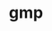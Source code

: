 ---
title: "gmp"
layout: cache
category: package
meta: {"versions": ["6.0.0", "6.1.2", "6.2.1"], "compilers": ["gcc@10.3.0", "gcc@4.8.5", "gcc@6.4.0", "gcc@7.3.0", "gcc@7.3.1", "gcc@7.4.0", "gcc@7.5.0", "gcc@8.1.0", "gcc@8.2.1", "gcc@8.3.1", "gcc@8.4.1", "gcc@9.3.0", "intel@19.1.3.304", "xl@16.1"]}
spec_files: 
 - spec-0.json
 - spec-1.json
 - spec-2.json
 - spec-3.json
 - spec-4.json
 - spec-5.json
 - spec-6.json
 - spec-7.json
 - spec-8.json
 - spec-9.json
 - spec-10.json
 - spec-11.json
 - spec-12.json
 - spec-13.json
 - spec-14.json
 - spec-15.json
 - spec-16.json
 - spec-17.json
 - spec-18.json
 - spec-19.json
 - spec-20.json
 - spec-21.json
 - spec-22.json
 - spec-23.json
 - spec-24.json
 - spec-25.json
 - spec-26.json
 - spec-27.json
 - spec-28.json
 - spec-29.json
 - spec-30.json
 - spec-31.json
 - spec-32.json
 - spec-33.json
 - spec-34.json
 - spec-35.json
 - spec-36.json
 - spec-37.json
 - spec-38.json
 - spec-39.json
 - spec-40.json
 - spec-41.json
 - spec-42.json
 - spec-43.json
 - spec-44.json
 - spec-45.json
 - spec-46.json
 - spec-47.json
 - spec-48.json
 - spec-49.json
 - spec-50.json
 - spec-51.json
 - spec-52.json
 - spec-53.json
 - spec-54.json
 - spec-55.json
 - spec-56.json
 - spec-57.json
 - spec-58.json
spec_names:
 - 'gmp@6.1.2%gcc@9.3.0 arch=linux-ubuntu20.04-x86_64'
 - 'gmp@6.2.1%gcc@8.3.1 arch=linux-rhel8-ppc64le'
 - 'gmp@6.1.2%gcc@8.3.1 arch=linux-rhel8-ppc64le'
 - 'gmp@6.1.2%gcc@7.5.0 arch=linux-ubuntu18.04-x86_64'
 - 'gmp@6.2.1%gcc@9.3.0 arch=linux-ubuntu20.04-x86_64'
 - 'gmp@6.2.1%gcc@4.8.5 arch=linux-rhel7-ppc64le'
 - 'gmp@6.2.1%gcc@7.5.0 arch=linux-ubuntu18.04-x86_64'
 - 'gmp@6.1.2%gcc@8.1.0 arch=linux-rhel7-ppc64le'
 - 'gmp@6.1.2%gcc@8.1.0 arch=linux-rhel7-x86_64'
 - 'gmp@6.1.2%gcc@7.3.0 arch=linux-rhel7-x86_64'
 - 'gmp@6.1.2%gcc@7.5.0 arch=linux-ubuntu18.04-ppc64le'
 - 'gmp@6.2.1%gcc@9.3.0 arch=linux-rhel7-ppc64le'
 - 'gmp@6.2.1%gcc@9.3.0 arch=linux-ubuntu20.04-ppc64le'
 - 'gmp@6.1.2%gcc@7.4.0 arch=linux-ubuntu18.04-x86_64'
 - 'gmp@6.2.1%gcc@7.5.0 arch=linux-ubuntu18.04-ppc64le'
 - 'gmp@6.2.1%gcc@8.1.0 arch=linux-rhel7-x86_64'
 - 'gmp@6.2.1%gcc@8.1.0 arch=linux-rhel7-ppc64le'
 - 'gmp@6.1.2%gcc@7.3.0 arch=linux-centos7-x86_64'
 - 'gmp@6.1.2%gcc@7.3.1 arch=linux-amzn2-x86_64'
 - 'gmp@6.2.1%gcc@9.3.0 arch=linux-rhel7-x86_64'
 - 'gmp@6.1.2%gcc@9.3.0 arch=linux-ubuntu20.04-ppc64le'
 - 'gmp@6.1.2%gcc@4.8.5 arch=linux-rhel7-x86_64'
 - 'gmp@6.1.2%gcc@4.8.5 arch=linux-centos7-ppc64le'
 - 'gmp@6.1.2%gcc@4.8.5 arch=linux-centos7-x86_64'
 - 'gmp@6.2.1%gcc@8.3.1 arch=linux-rhel8-x86_64'
 - 'gmp@6.1.2%gcc@7.3.0 arch=linux-ubuntu18.04-x86_64'
 - 'gmp@6.1.2%gcc@8.3.1 arch=linux-rhel8-x86_64'
 - 'gmp@6.2.1%gcc@10.3.0 arch=linux-ubuntu21.04-ppc64le'
 - 'gmp@6.2.1%gcc@7.3.1 arch=linux-amzn2-x86_64'
 - 'gmp@6.1.2%gcc@7.3.0 arch=linux-rhel8-x86_64'
 - 'gmp@6.2.1%gcc@10.3.0 arch=linux-ubuntu21.04-x86_64'
 - 'gmp@6.1.2%gcc@7.4.0 arch=linux-ubuntu18.04-ppc64le'
 - 'gmp@6.1.2%gcc@7.3.0 arch=linux-rhel7-ppc64le'
 - 'gmp@6.1.2%gcc@8.1.0 arch=linux-centos7-ppc64le'
 - 'gmp@6.1.2%gcc@7.3.0 arch=linux-centos8-x86_64'
 - 'gmp@6.1.2%gcc@7.4.0 arch=linux-ubuntu18.04-aarch64'
 - 'gmp@6.1.2%gcc@8.1.0 arch=linux-centos7-x86_64'
 - 'gmp@6.1.2%gcc@7.3.0 arch=linux-ubuntu18.04-ppc64le'
 - 'gmp@6.1.2%gcc@7.5.0 arch=linux-ubuntu18.04-ppc64le'
 - 'gmp@6.1.2%gcc@7.5.0 arch=linux-ubuntu18.04-x86_64'
 - 'gmp@6.1.2%gcc@4.8.5 arch=linux-rhel7-ppc64le'
 - 'gmp@6.1.2%gcc@8.2.1 arch=linux-centos8-x86_64'
 - 'gmp@6.2.1%gcc@8.4.1 arch=linux-rhel8-x86_64'
 - 'gmp@6.2.1%gcc@7.4.0 arch=linux-rhel7-power9le'
 - 'gmp@6.1.2%gcc@8.3.1 arch=linux-centos8-ppc64le'
 - 'gmp@6.1.2%gcc@7.3.0 arch=linux-centos7-ppc64le'
 - 'gmp@6.2.1%gcc@9.3.0 arch=cray-cnl7-haswell'
 - 'gmp@6.1.2%gcc@7.5.0 arch=linux-ubuntu18.04-aarch64'
 - 'gmp@6.2.1%gcc@8.4.1 arch=linux-rhel8-ppc64le'
 - 'gmp@6.1.2%gcc@6.4.0 arch=linux-rhel7-power9le'
 - 'gmp@6.1.2%gcc@7.5.0 arch=linux-ubuntu18.04-power8le'
 - 'gmp@6.0.0%xl@16.1 fflags="-qzerosize"  arch=linux-rhel7-power9le'
 - 'gmp@6.1.2%gcc@8.1.0 arch=linux-rhel7-ppc64le'
 - 'gmp@6.1.2%gcc@8.1.0 arch=linux-rhel7-x86_64'
 - 'gmp@6.1.2%gcc@8.3.1 arch=linux-centos8-x86_64'
 - 'gmp@6.2.1%gcc@4.8.5 arch=linux-rhel7-x86_64'
 - 'gmp@6.1.2%gcc@8.3.1 arch=linux-rhel8-aarch64'
 - 'gmp@6.2.1%intel@19.1.3.304 arch=cray-cnl7-haswell'
 - 'gmp@6.1.2%gcc@8.1.0 arch=linux-rhel7-power8le'
---